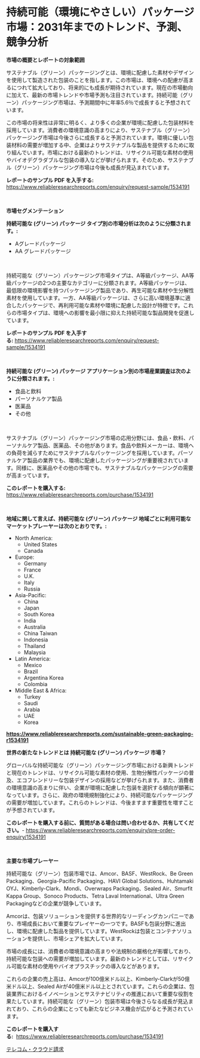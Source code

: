<p><h1>持続可能（環境にやさしい）パッケージ市場：2031年までのトレンド、予測、競争分析</h1></p><p><strong>市場の概要とレポートの対象範囲</strong></p>
<p><p>サステナブル（グリーン）パッケージングとは、環境に配慮した素材やデザインを使用して製造された包装のことを指します。この市場は、環境への配慮が高まるにつれて拡大しており、将来的にも成長が期待されています。現在の市場動向に加えて、最新の市場トレンドや市場予測も注目されています。持続可能（グリーン）パッケージング市場は、予測期間中に年率5.6％で成長すると予想されています。</p><p>この市場の将来性は非常に明るく、より多くの企業が環境に配慮した包装材料を採用しています。消費者の環境意識の高まりにより、サステナブル（グリーン）パッケージング市場は今後さらに成長すると予測されています。環境に優しい包装材料の需要が増加する中、企業はよりサステナブルな製品を提供するために取り組んでいます。市場における最新のトレンドは、リサイクル可能な素材の使用やバイオデグラダブルな包装の導入などが挙げられます。そのため、サステナブル（グリーン）パッケージング市場は今後も成長が見込まれています。</p></p>
<p><strong>レポートのサンプル PDF を入手する:</strong> <a href="https://www.reliableresearchreports.com/enquiry/request-sample/1534191">https://www.reliableresearchreports.com/enquiry/request-sample/1534191</a></p>
<p>&nbsp;</p>
<p><strong>市場セグメンテーション</strong></p>
<p><strong>持続可能な (グリーン) パッケージ タイプ別の市場分析は次のように分類されます。:</strong></p>
<p><ul><li>Aグレードパッケージ</li><li>AA グレードパッケージ</li></ul></p>
<p>&nbsp;</p>
<p><p>持続可能な（グリーン）パッケージング市場タイプは、A等級パッケージ、AA等級パッケージの2つの主要なカテゴリーに分類されます。A等級パッケージは、最低限の環境影響を持つパッケージング製品であり、再生可能な素材や生分解性素材を使用しています。一方、AA等級パッケージは、さらに高い環境基準に適合したパッケージで、再利用可能な素材や環境に配慮した設計が特徴です。これらの市場タイプは、環境への影響を最小限に抑えた持続可能な製品開発を促進しています。</p></p>
<p><strong>レポートのサンプル PDF を入手する:</strong>&nbsp;<a href="https://www.reliableresearchreports.com/enquiry/request-sample/1534191">https://www.reliableresearchreports.com/enquiry/request-sample/1534191</a></p>
<p>&nbsp;</p>
<p><strong> 持続可能な (グリーン) パッケージ アプリケーション別の市場産業調査は次のように分類されます。:</strong></p>
<p><ul><li>食品と飲料</li><li>パーソナルケア製品</li><li>医薬品</li><li>その他</li></ul></p>
<p>&nbsp;</p>
<p><p>サステナブル（グリーン）パッケージング市場の応用分野には、食品・飲料、パーソナルケア製品、医薬品、その他があります。食品や飲料メーカーは、環境への負荷を減らすためにサステナブルなパッケージングを採用しています。パーソナルケア製品の業界でも、環境に配慮したパッケージングが重要視されています。同様に、医薬品やその他の市場でも、サステナブルなパッケージングの需要が高まっています。</p></p>
<p><strong>このレポートを購入する:</strong>&nbsp; <a href="https://www.reliableresearchreports.com/purchase/1534191">https://www.reliableresearchreports.com/purchase/1534191</a></p>
<p>&nbsp;</p>
<p><strong>地域に関して言えば、持続可能な (グリーン) パッケージ 地域ごとに利用可能なマーケットプレーヤーは次のとおりです。:</strong></p>
<p><ul>
    <li>
        North America:
        <ul>
            <li>United States</li>
            <li>Canada</li>
        </ul>
    </li>
    <li>
        Europe:
        <ul>
            <li>Germany</li>
            <li>France</li>
            <li>U.K.</li>
            <li>Italy</li>
            <li>Russia</li>
        </ul>
    </li>
    <li>
        Asia-Pacific:
        <ul>
            <li>China</li>
            <li>Japan</li>
            <li>South Korea</li>
            <li>India</li>
            <li>Australia</li>
            <li>China Taiwan</li>
            <li>Indonesia</li>
            <li>Thailand</li>
            <li>Malaysia</li>
        </ul>
    </li>
    <li>
        Latin America:
        <ul>
            <li>Mexico</li>
            <li>Brazil</li>
            <li>Argentina Korea</li>
            <li>Colombia</li>
        </ul>
    </li>
    <li>
        Middle East & Africa:
        <ul>
            <li>Turkey</li>
            <li>Saudi</li>
            <li>Arabia</li>
            <li>UAE</li>
            <li>Korea</li>
        </ul>
    </li>
    </ul></p>
<p><strong><a href="https://www.reliableresearchreports.com/sustainable-green-packaging-r1534191">https://www.reliableresearchreports.com/sustainable-green-packaging-r1534191</a></strong>&nbsp;</p>
<p><strong>世界の新たなトレンドとは 持続可能な (グリーン) パッケージ 市場？</strong></p>
<p><p>グローバルな持続可能な（グリーン）パッケージング市場における新興トレンドと現在のトレンドは、リサイクル可能な素材の使用、生物分解性パッケージの普及、エコフレンドリーな包装デザインの採用などが挙げられます。また、消費者の環境意識の高まりに伴い、企業が環境に配慮した包装を選択する傾向が顕著になっています。さらに、政府の環境規制強化により、持続可能なパッケージングの需要が増加しています。これらのトレンドは、今後ますます重要性を増すことが予想されています。</p></p>
<p><strong>このレポートを購入する前に、質問がある場合は問い合わせるか、共有してください。</strong>- <a href="https://www.reliableresearchreports.com/enquiry/pre-order-enquiry/1534191">https://www.reliableresearchreports.com/enquiry/pre-order-enquiry/1534191</a></p>
<p>&nbsp;</p>
<p><strong>主要な市場プレーヤー</strong></p>
<p><p>持続可能な（グリーン）包装市場では、Amcor、BASF、WestRock、Be Green Packaging、Georgia-Pacific Packaging、HAVI Global Solutions、Huhtamaki OYJ、Kimberly-Clark、Mondi、Overwraps Packaging、Sealed Air、Smurfit Kappa Group、Sonoco Products、Tetra Laval International、Ultra Green Packagingなどの企業が競争しています。 </p><p>Amcorは、包装ソリューションを提供する世界的なリーディングカンパニーであり、市場成長において重要なプレイヤーの一つです。BASFも包装分野に進出し、環境に配慮した製品を提供しています。WestRockは包装とコンテナソリューションを提供し、市場シェアを拡大しています。</p><p>市場の成長には、消費者の環境意識の高まりや法規制の厳格化が影響しており、持続可能な包装への需要が増加しています。最新のトレンドとしては、リサイクル可能な素材の使用やバイオプラスチックの導入などがあります。</p><p>これらの企業の売上高は、Amcorが100億米ドル以上、Kimberly-Clarkが50億米ドル以上、Sealed Airが40億米ドル以上とされています。これらの企業は、包装業界におけるイノベーションとサステナビリティの推進において重要な役割を果たしています。持続可能な（グリーン）包装市場は今後さらなる成長が見込まれており、これらの企業にとっても新たなビジネス機会が広がると予測されています。</p></p>
<p><strong>このレポートを購入する:</strong>&nbsp;&nbsp;<a href="https://www.reliableresearchreports.com/purchase/1534191">https://www.reliableresearchreports.com/purchase/1534191</a></p>
<p><p><a href="https://medium.com/@thomasbaker655/%E9%9B%BB%E6%B0%97%E9%80%9A%E4%BF%A1%E3%82%AF%E3%83%A9%E3%82%A6%E3%83%89%E8%AA%B2%E9%87%91%E5%B8%82%E5%A0%B4%E3%81%AF-2031%E5%B9%B4%E3%81%BE%E3%81%A7%E3%81%AE%E5%B8%82%E5%A0%B4%E3%82%B7%E3%82%A7%E3%82%A2-%E3%82%B5%E3%82%A4%E3%82%BA-%E3%81%8A%E3%82%88%E3%81%B3%E4%BA%88%E6%B8%AC%E3%82%92%E9%87%8D%E7%82%B9%E7%9A%84%E3%81%AB%E5%8F%96%E3%82%8A%E7%B5%84%E3%82%93%E3%81%A7%E3%81%84%E3%81%BE%E3%81%99-63e54f9e37fa">テレコム・クラウド請求</a></p></p>